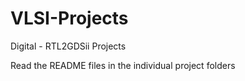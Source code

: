 # VLSI-Projects
Digital - RTL2GDSii Projects

Read the README files in the individual project folders
